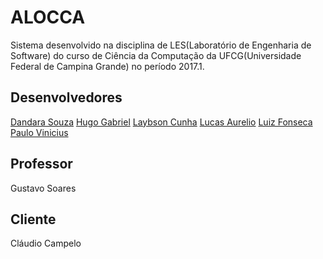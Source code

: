 # ALOCCA

Sistema desenvolvido na disciplina de LES(Laboratório de Engenharia de Software) do curso de Ciência da Computação da UFCG(Universidade Federal de Campina Grande) no período 2017.1.

## Desenvolvedores

[Dandara Souza](https://github.com/dandaramcsousa)
[Hugo Gabriel](https://github.com/hugogbs)
[Laybson Cunha](https://github.com/laybson)
[Lucas Aurelio](https://github.com/LucasAurelio)
[Luiz Fonseca](https://github.com/fonluiz)
[Paulo Vinicius](https://github.com/paul0vinicius)

## Professor

Gustavo Soares

## Cliente

Cláudio Campelo
